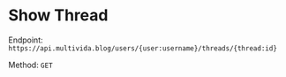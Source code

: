 # Show Thread

Endpoint: `https://api.multivida.blog/users/{user:username}/threads/{thread:id}` 

Method: `GET`

